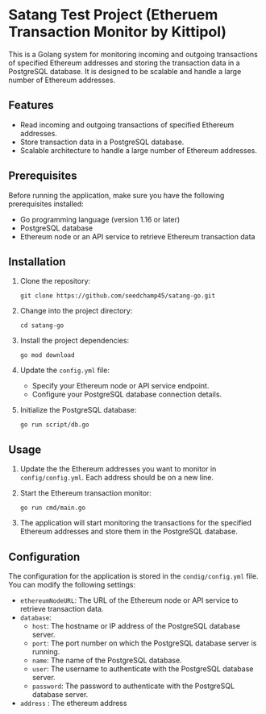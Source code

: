 # Satang Test Project (Etheruem Transaction Monitor by Kittipol)

This is a Golang system for monitoring incoming and outgoing transactions of specified Ethereum addresses and storing the transaction data in a PostgreSQL database. It is designed to be scalable and handle a large number of Ethereum addresses.

## Features

- Read incoming and outgoing transactions of specified Ethereum addresses.
- Store transaction data in a PostgreSQL database.
- Scalable architecture to handle a large number of Ethereum addresses.

## Prerequisites

Before running the application, make sure you have the following prerequisites installed:

- Go programming language (version 1.16 or later)
- PostgreSQL database
- Ethereum node or an API service to retrieve Ethereum transaction data

## Installation

1. Clone the repository:

   ```shell
   git clone https://github.com/seedchamp45/satang-go.git
   ```

2. Change into the project directory:

   ```shell
   cd satang-go
   ```

3. Install the project dependencies:

   ```shell
   go mod download
   ```

4. Update the `config.yml` file:

   - Specify your Ethereum node or API service endpoint.
   - Configure your PostgreSQL database connection details.

5. Initialize the PostgreSQL database:

   ```shell
   go run script/db.go
   ```

## Usage

1. Update the the Ethereum addresses you want to monitor in `config/config.yml`. Each address should be on a new line.

2. Start the Ethereum transaction monitor:

   ```shell
   go run cmd/main.go
   ```

3. The application will start monitoring the transactions for the specified Ethereum addresses and store them in the PostgreSQL database.

## Configuration

The configuration for the application is stored in the `condig/config.yml` file. You can modify the following settings:

- `ethereumNodeURL`: The URL of the Ethereum node or API service to retrieve transaction data.
- `database`:
  - `host`: The hostname or IP address of the PostgreSQL database server.
  - `port`: The port number on which the PostgreSQL database server is running.
  - `name`: The name of the PostgreSQL database.
  - `user`: The username to authenticate with the PostgreSQL database server.
  - `password`: The password to authenticate with the PostgreSQL database server.
- `address` : The ethereum address
